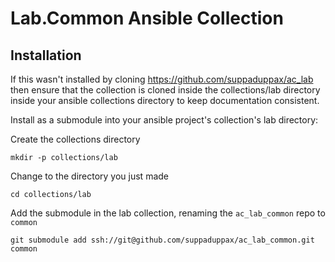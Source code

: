 Lab.Common Ansible Collection
=============================
Installation
------------
If this wasn't installed by cloning https://github.com/suppaduppax/ac_lab then ensure that the collection is cloned inside the collections/lab directory inside your ansible collections directory to keep documentation consistent. 

Install as a submodule into your ansible project's collection's lab directory:

Create the collections directory
```
mkdir -p collections/lab
```

Change to the directory you just made
```
cd collections/lab
```

Add the submodule in the lab collection, renaming the `ac_lab_common` repo to `common` 
```
git submodule add ssh://git@github.com/suppaduppax/ac_lab_common.git common
```
